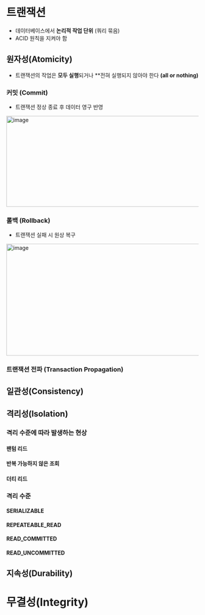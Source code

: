 # 트랜잭션
- 데이터베이스에서 **논리적 작업 단위** (쿼리 묶음)
- ACID 원칙을 지켜야 함
## 원자성(Atomicity)
- 트랜잭션의 작업은 **모두 실행**되거나 **전혀 실행되지 않아야 한다 **(all or nothing)**
### 커밋 (Commit)
- 트랜잭션 정상 종료 후 데이터 영구 반영
<img width="516" height="238" alt="image" src="https://github.com/user-attachments/assets/6b9ba054-fa3e-48ab-9c94-e90682a9c429" />

### 롤백 (Rollback) 
- 트랜잭션 실패 시 원상 복구
<img width="510" height="293" alt="image" src="https://github.com/user-attachments/assets/2241b916-6408-443a-8cb6-ae7f59444690" />

### 트랜잭션 전파 (Transaction Propagation)
## 일관성(Consistency)
## 격리성(Isolation)
### 격리 수준에 따라 발생하는 현상
#### 팬텀 리드
#### 반복 가능하지 않은 조회
#### 더티 리드
### 격리 수준
#### SERIALIZABLE
#### REPEATEABLE_READ
#### READ_COMMITTED
#### READ_UNCOMMITTED
## 지속성(Durability)
# 무결성(Integrity)
